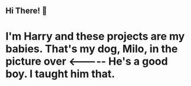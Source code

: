 ## Hi There! 👋
# I'm Harry and these projects are my babies. That's my dog, Milo, in the picture over <----- He's a good boy. I taught him that.

